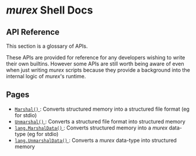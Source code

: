 # _murex_ Shell Docs

## API Reference

This section is a glossary of APIs.

These APIs are provided for reference for any developers wishing to write
their own builtins. However some APIs are still worth being aware of even
when just writing _murex_ scripts because they provide a background into
the internal logic of _murex_'s runtime.

## Pages

* [`Marshal()` ](apis/marshal.md):
  Converts structured memory into a structured file format (eg for stdio)
* [`Unmarshal()` ](apis/unmarshal.md):
  Converts a structured file format into structured memory
* [`lang.MarshalData()` ](apis/marshaldata.md):
  Converts structured memory into a _murex_ data-type (eg for stdio)
* [`lang.UnmarshalData()` ](apis/unmarshaldata.md):
  Converts a _murex_ data-type into structured memory